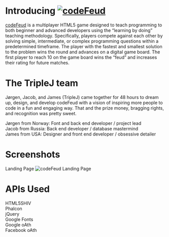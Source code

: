 # Introducing <a href="#"><img src="http://www.designledge.com/clients/codefeud/logo.jpg" alt="codeFeud"></a>
<a href="#">codeFeud</a> is a multiplayer HTML5 game designed to teach programming to both beginner and advanced developers using the “learning by doing” teaching methodology. Specifically, players compete against each other by solving simple, intermediate, or complex programming questions within a predetermined timeframe. The player with the fastest and smallest solution to the problem wins the round and advances on a digital game board. The first player to reach 10 on the game board wins the “feud” and increases their rating for future matches.

# The TripleJ team
Jørgen, Jacob, and James (TripleJ) came together for 48 hours to dream up, design, and develop codeFeud with a vision of inspiring more people to code in a fun and engaging way. That and the prize money, bragging rights, and recognition was pretty sweet.

Jørgen from Norway:   Font and back end developer / project lead<br>
Jacob from Russia:    Back end developer / database mastermind<br>
James from USA:       Designer and front end developer / obsessive detailer<br>

# Screenshots
Landing Page
<img src="http://www.designledge.com/clients/codefeud/home.png" alt="codeFeud Landing Page">

# APIs Used
HTML5SHIV<br>
Phalcon<br>
jQuery<br>
Google Fonts<br>
Google oAth<br>
Facebook oAth<br>
